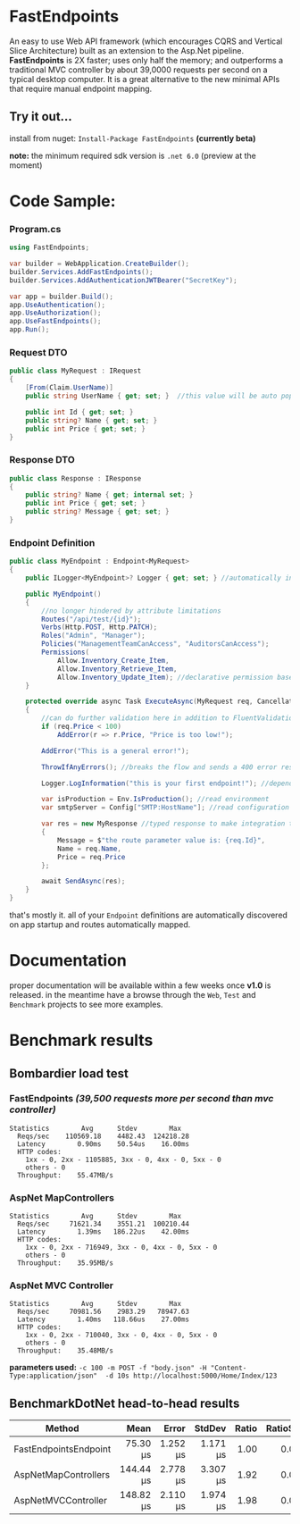# FastEndpoints

An easy to use Web API framework (which encourages CQRS and Vertical Slice Architecture) built as an extension to the Asp.Net pipeline. **FastEndpoints** is 2X faster; uses only half the memory; and outperforms a traditional MVC controller by about 39,0000 requests per second on a typical desktop computer. It is a great alternative to the new minimal APIs that require manual endpoint mapping.

## Try it out...
install from nuget: `Install-Package FastEndpoints` **(currently beta)**

**note:** the minimum required sdk version is `.net 6.0` (preview at the moment)

# Code Sample:

### Program.cs
```csharp
using FastEndpoints;

var builder = WebApplication.CreateBuilder();
builder.Services.AddFastEndpoints();
builder.Services.AddAuthenticationJWTBearer("SecretKey");

var app = builder.Build();
app.UseAuthentication();
app.UseAuthorization();
app.UseFastEndpoints();
app.Run();
```

### Request DTO
```csharp
public class MyRequest : IRequest
{
    [From(Claim.UserName)]
    public string UserName { get; set; }  //this value will be auto populated from the user claim

    public int Id { get; set; }
    public string? Name { get; set; }
    public int Price { get; set; }
}
```

### Response DTO
```csharp
public class Response : IResponse
{
    public string? Name { get; internal set; }
    public int Price { get; set; }
    public string? Message { get; set; }
}
```

### Endpoint Definition
```csharp
public class MyEndpoint : Endpoint<MyRequest>
{
    public ILogger<MyEndpoint>? Logger { get; set; } //automatically injected from services

    public MyEndpoint()
    {
        //no longer hindered by attribute limitations
        Routes("/api/test/{id}");
        Verbs(Http.POST, Http.PATCH);
        Roles("Admin", "Manager");
        Policies("ManagementTeamCanAccess", "AuditorsCanAccess");
        Permissions(
            Allow.Inventory_Create_Item,
            Allow.Inventory_Retrieve_Item,
            Allow.Inventory_Update_Item); //declarative permission based authentication
    }

    protected override async Task ExecuteAsync(MyRequest req, CancellationToken ct)
    {
        //can do further validation here in addition to FluentValidations rules
        if (req.Price < 100)
            AddError(r => r.Price, "Price is too low!");

        AddError("This is a general error!");

        ThrowIfAnyErrors(); //breaks the flow and sends a 400 error response containing error details.

        Logger.LogInformation("this is your first endpoint!"); //dependency injected logger

        var isProduction = Env.IsProduction(); //read environment
        var smtpServer = Config["SMTP:HostName"]; //read configuration

        var res = new MyResponse //typed response to make integration tests convenient
        {
            Message = $"the route parameter value is: {req.Id}",
            Name = req.Name,
            Price = req.Price
        };

        await SendAsync(res);
    }
}
```

that's mostly it. all of your `Endpoint` definitions are automatically discovered on app startup and routes automatically mapped.

# Documentation
proper documentation will be available within a few weeks once **v1.0** is released. in the meantime have a browse through the `Web`, `Test` and `Benchmark` projects to see more examples.

# Benchmark results

 <!-- .\bomb.exe -c 100 -m POST -f "body.json" -H "Content-Type:application/json"  -d 10s http://localhost:5000/benchmark/ok/123 -->

## Bombardier load test

### FastEndpoints *(39,500 requests more per second than mvc controller)*
```
Statistics        Avg      Stdev        Max
  Reqs/sec    110569.18    4482.43  124218.28
  Latency        0.90ms    50.54us    16.00ms
  HTTP codes:
    1xx - 0, 2xx - 1105885, 3xx - 0, 4xx - 0, 5xx - 0
    others - 0
  Throughput:    55.47MB/s
```

### AspNet MapControllers
```
Statistics        Avg      Stdev        Max
  Reqs/sec     71621.34    3551.21  100210.44
  Latency        1.39ms   186.22us    42.00ms
  HTTP codes:
    1xx - 0, 2xx - 716949, 3xx - 0, 4xx - 0, 5xx - 0
    others - 0
  Throughput:    35.95MB/s
```

### AspNet MVC Controller
```
Statistics        Avg      Stdev        Max
  Reqs/sec     70981.56    2983.29   78947.63
  Latency        1.40ms   118.66us    27.00ms
  HTTP codes:
    1xx - 0, 2xx - 710040, 3xx - 0, 4xx - 0, 5xx - 0
    others - 0
  Throughput:    35.48MB/s
```

**parameters used:** 
`-c 100 -m POST -f "body.json" -H "Content-Type:application/json"  -d 10s http://localhost:5000/Home/Index/123`
<!-- ```
{
  "FirstName": "xxc",
  "LastName": "yyy",
  "Age": 23,
  "PhoneNumbers": [
    "1111111111",
    "2222222222",
    "3333333333",
    "4444444444",
    "5555555555"
  ]
}
``` -->

## BenchmarkDotNet head-to-head results

|                Method |      Mean |    Error |   StdDev | Ratio | RatioSD |  Gen 0 |  Gen 1 | Allocated |
|---------------------- |----------:|---------:|---------:|------:|--------:|-------:|-------:|----------:|
| FastEndpointsEndpoint |  75.30 μs | 1.252 μs | 1.171 μs |  1.00 |    0.00 | 2.4414 |      - |     21 KB |
|  AspNetMapControllers | 144.44 μs | 2.778 μs | 3.307 μs |  1.92 |    0.04 | 5.3711 | 0.2441 |     44 KB |
|   AspNetMVCController | 148.82 μs | 2.110 μs | 1.974 μs |  1.98 |    0.04 | 5.3711 |      - |     45 KB |

